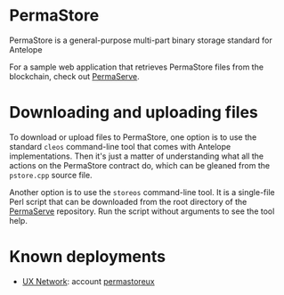 # PermaStore

PermaStore is a general-purpose multi-part binary storage standard for Antelope

For a sample web application that retrieves PermaStore files from the blockchain, check out [PermaServe](https://github.com/fcecin/pserve).

# Downloading and uploading files

To download or upload files to PermaStore, one option is to use the standard `cleos` command-line tool that comes with Antelope implementations. Then it's just a matter of understanding what all the actions on the PermaStore contract do, which can be gleaned from the `pstore.cpp` source file. 

Another option is to use the `storeos` command-line tool. It is a single-file Perl script that can be downloaded from the root directory of the [PermaServe](https://github.com/fcecin/pserve) repository. Run the script without arguments to see the tool help.

# Known deployments

* [UX Network](https://uxnetwork.io): account [permastoreux](https://explorer.uxnetwork.io/account/permastoreux)
